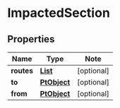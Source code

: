 # ImpactedSection

## Properties

Name | Type | Note
---- | ---- | ----
**routes** | [**List<Route>**](Route.md) | [optional] 
**to** | [**PtObject**](PtObject.md) | [optional] 
**from** | [**PtObject**](PtObject.md) | [optional] 

